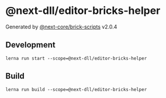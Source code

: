# @next-dll/editor-bricks-helper

Generated by [@next-core/brick-scripts] v2.0.4

## Development

`lerna run start --scope=@next-dll/editor-bricks-helper`

## Build

`lerna run build --scope=@next-dll/editor-bricks-helper`

[@next-core/brick-scripts]: https://github.com/easyops-cn/next-core/tree/master/packages/brick-scripts

